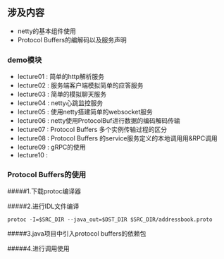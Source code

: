 ## 涉及内容
* netty的基本组件使用
* Protocol Buffers的编解码以及服务声明



### demo模块

* lecture01 : 简单的http解析服务
* lecture02 : 服务端客户端模拟简单的应答服务
* lecture03 : 简单的模拟聊天服务
* lecture04 : netty心跳监控服务
* lecture05 : 使用netty搭建简单的websocket服务
* lecture06 : netty使用ProtocolBuf进行数据的编码解码传输
* lecture07 : Protocol Buffers 多个实例传输过程的区分
* lecture08 : Protocol Buffers 的service服务定义的本地调用用&RPC调用
* lecture09 : gRPC的使用
* lecture10 : 

### Protocol Buffers的使用

#####1.下载protoc编译器


#####2.进行IDL文件编译

```
protoc -I=$SRC_DIR --java_out=$DST_DIR $SRC_DIR/addressbook.proto

```
#####3.java项目中引入protocol buffers的依赖包


#####4.进行调用使用
